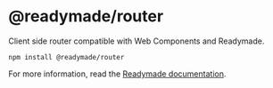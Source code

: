 # @readymade/router

Client side router compatible with Web Components and Readymade.

```
npm install @readymade/router
```

For more information, read the [Readymade documentation](https://readymade-ui.github.io).
